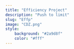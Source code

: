 ```yaml
---
title: "Efficiency Project"
description: "Push to limit"
slug: "Effp"
image: "CDZ.png"
style:
    background: "#2a9d8f"
    color: "#fff"
---
```


